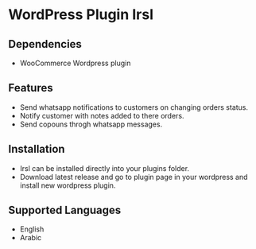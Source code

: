 # WordPress Plugin Irsl

## Dependencies
* WooCommerce Wordpress plugin

## Features
* Send whatsapp notifications to customers on changing orders status.
* Notify customer with notes added to there orders.
* Send copouns throgh whatsapp messages.


## Installation
* Irsl can be installed directly into your plugins folder.
* Download latest release and go to plugin page in your wordpress and install new wordpress plugin.

## Supported Languages
* English
* Arabic
